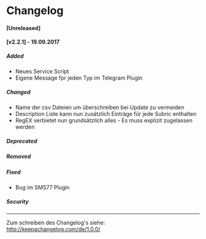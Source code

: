 # Changelog

#### __[Unreleased]__

#### __[v2.2.1]__ - 19.09.2017
##### Added
- Neues Service Script
- Eigene Message fpr jeden Typ im Telegram Plugin

##### Changed
- Name der csv Dateien um überschreiben bei Update zu vermeiden
- Description Liste kann nun zusätzlich Einträge für jede Subric enthalten
- RegEX verbietet nun grundsätzlich alles - Es muss explizit zugelassen werden

##### Deprecated
##### Removed
##### Fixed
- Bug im SMS77 Plugin

##### Security


----------------------------


Zum schreiben des Changelog's siehe:
http://keepachangelog.com/de/1.0.0/
